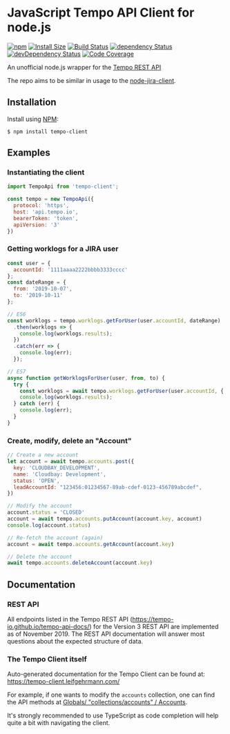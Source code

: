 # JavaScript Tempo API Client for node.js

[![npm](https://img.shields.io/npm/v/tempo-client.svg)](https://www.npmjs.com/tempo-client)
[![Install Size](https://packagephobia.now.sh/badge?p=tempo-client)](https://packagephobia.now.sh/result?p=tempo-client)
[![Build Status](https://github.com/leifgehrmann/node-tempo-client/workflows/Tests/badge.svg?branch=master)](https://github.com/leifgehrmann/node-tempo-client/actions)
[![dependency Status](https://david-dm.org/leifgehrmann/node-tempo-client/status.svg)](https://david-dm.org/leifgehrmann/node-tempo-client)
[![devDependency Status](https://david-dm.org/leifgehrmann/node-tempo-client/dev-status.svg)](https://david-dm.org/leifgehrmann/node-tempo-client?type=dev)
[![Code Coverage](https://codecov.io/gh/leifgehrmann/node-tempo-client/branch/master/graph/badge.svg)](https://codecov.io/gh/leifgehrmann/node-tempo-client)

An unofficial node.js wrapper for the [Tempo REST API](https://tempo-io.github.io/tempo-api-docs/)

The repo aims to be similar in usage to the [node-jira-client](https://github.com/jira-node/node-jira-client).

## Installation

Install using [NPM](https://npmjs.org):

```shell
$ npm install tempo-client
```

## Examples

### Instantiating the client

```javascript
import TempoApi from 'tempo-client';

const tempo = new TempoApi({
  protocol: 'https',
  host: 'api.tempo.io',
  bearerToken: 'token',
  apiVersion: '3'
})
```

### Getting worklogs for a JIRA user

```javascript
const user = {
  accountId: '1111aaaa2222bbbb3333cccc'
};
const dateRange = {
  from: '2019-10-07',
  to: '2019-10-11'
};

// ES6
const worklogs = tempo.worklogs.getForUser(user.accountId, dateRange)
  .then(worklogs => {
    console.log(worklogs.results);
  })
  .catch(err => {
    console.log(err);
  });

// ES7
async function getWorklogsForUser(user, from, to) {
  try {
    const worklogs = await tempo.worklogs.getForUser(user.accountId, { from, to });
    console.log(worklogs.results);
  } catch (err) {
    console.log(err);
  }
}
```

### Create, modify, delete an "Account"

```js
// Create a new account
let account = await tempo.accounts.post({
  key: 'CLOUDBAY_DEVELOPMENT',
  name: 'Cloudbay: Development',
  status: 'OPEN',
  leadAccountId: "123456:01234567-89ab-cdef-0123-456789abcdef",
})

// Modify the account
account.status = 'CLOSED'
account = await tempo.accounts.putAccount(account.key, account)
console.log(account.status)

// Re-fetch the account (again)
account = await tempo.accounts.getAccount(account.key)

// Delete the account
await tempo.accounts.deleteAccount(account.key)
```

## Documentation

### REST API

All endpoints listed in the Tempo REST API (https://tempo-io.github.io/tempo-api-docs/)
for the Version 3 REST API are implemented as of November 2019. The REST API documentation will answer most questions about the expected structure of data.

### The Tempo Client itself

Auto-generated documentation for the Tempo Client can be found at:
https://tempo-client.leifgehrmann.com/

For example, if one wants to modify the `accounts` collection, one can find the
API methods at
[Globals/ "collections/accounts" / Accounts](https://tempo-client.leifgehrmann.com/classes/_collections_accounts_.accounts.html).

It's strongly recommended to use TypeScript as code completion will help quite
a bit with navigating the client.
